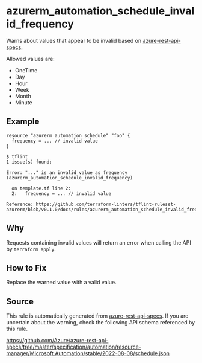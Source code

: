 <!--- This file generated by `tools/apispec-rule-gen/main.go`. DO NOT EDIT --->

# azurerm_automation_schedule_invalid_frequency

Warns about values that appear to be invalid based on [azure-rest-api-specs](https://github.com/Azure/azure-rest-api-specs).

Allowed values are:
- OneTime
- Day
- Hour
- Week
- Month
- Minute

## Example

```hcl
resource "azurerm_automation_schedule" "foo" {
  frequency = ... // invalid value
}
```

```
$ tflint
1 issue(s) found:

Error: "..." is an invalid value as frequency (azurerm_automation_schedule_invalid_frequency)

  on template.tf line 2:
  2:   frequency = ... // invalid value

Reference: https://github.com/terraform-linters/tflint-ruleset-azurerm/blob/v0.1.0/docs/rules/azurerm_automation_schedule_invalid_frequency.md

```

## Why

Requests containing invalid values will return an error when calling the API by `terraform apply`.

## How to Fix

Replace the warned value with a valid value.

## Source

This rule is automatically generated from [azure-rest-api-specs](https://github.com/Azure/azure-rest-api-specs). If you are uncertain about the warning, check the following API schema referenced by this rule.

https://github.com/Azure/azure-rest-api-specs/tree/master/specification/automation/resource-manager/Microsoft.Automation/stable/2022-08-08/schedule.json
